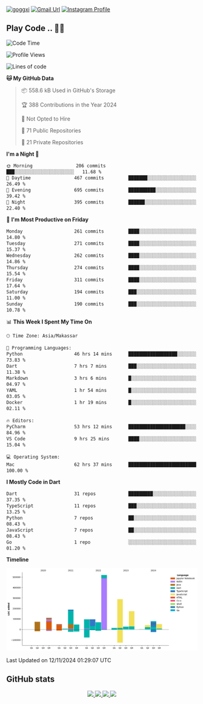 [![goggxi](https://img.shields.io/badge/Portofolio-Goggxi-orange)](https://goggxi.github.io)
[![Gmail Url](https://img.shields.io/twitter/url?label=Goggxi@gmail.com&logo=gmail&style=social&url=http%3A%2F%2Fmailto%3Acontact.Goggxi@gmail.com)](mailto:Goggxi@gmail.com) [![Instagram Profile](https://img.shields.io/twitter/url?label=moh_rifkan&logo=instagram&style=social&url=https://www.instagram.com/moh_rifkan/)](https://www.instagram.com/moh_rifkan/)

## Play Code .. 💬🚀

<!-- [![Moh Rifkan GitHub stats](https://github-readme-stats.vercel.app/api?username=goggxi&count_private=true&show_icons=true&theme=dracula&custom_title=Goggxi%20Statistic%20🚀)](https://github.com/goggxi/goggxi)

[![Top Langs](https://github-readme-stats.vercel.app/api/top-langs/?username=goggxi&langs_count=8&layout=compact&show_icons=true&theme=dracula)](https://github.com/goggxi/goggxi) -->

<!--START_SECTION:waka-->
![Code Time](http://img.shields.io/badge/Code%20Time-3%2C560%20hrs%2010%20mins-blue)

![Profile Views](http://img.shields.io/badge/Profile%20Views-3-blue)

![Lines of code](https://img.shields.io/badge/From%20Hello%20World%20I%27ve%20Written-1.9%20million%20lines%20of%20code-blue)

**🐱 My GitHub Data** 

> 📦 558.6 kB Used in GitHub's Storage 
 > 
> 🏆 388 Contributions in the Year 2024
 > 
> 🚫 Not Opted to Hire
 > 
> 📜 71 Public Repositories 
 > 
> 🔑 21 Private Repositories 
 > 
**I'm a Night 🦉** 

```text
🌞 Morning                206 commits         ███░░░░░░░░░░░░░░░░░░░░░░   11.68 % 
🌆 Daytime                467 commits         ███████░░░░░░░░░░░░░░░░░░   26.49 % 
🌃 Evening                695 commits         ██████████░░░░░░░░░░░░░░░   39.42 % 
🌙 Night                  395 commits         ██████░░░░░░░░░░░░░░░░░░░   22.40 % 
```
📅 **I'm Most Productive on Friday** 

```text
Monday                   261 commits         ████░░░░░░░░░░░░░░░░░░░░░   14.80 % 
Tuesday                  271 commits         ████░░░░░░░░░░░░░░░░░░░░░   15.37 % 
Wednesday                262 commits         ████░░░░░░░░░░░░░░░░░░░░░   14.86 % 
Thursday                 274 commits         ████░░░░░░░░░░░░░░░░░░░░░   15.54 % 
Friday                   311 commits         ████░░░░░░░░░░░░░░░░░░░░░   17.64 % 
Saturday                 194 commits         ███░░░░░░░░░░░░░░░░░░░░░░   11.00 % 
Sunday                   190 commits         ███░░░░░░░░░░░░░░░░░░░░░░   10.78 % 
```


📊 **This Week I Spent My Time On** 

```text
🕑︎ Time Zone: Asia/Makassar

💬 Programming Languages: 
Python                   46 hrs 14 mins      ██████████████████░░░░░░░   73.83 % 
Dart                     7 hrs 7 mins        ███░░░░░░░░░░░░░░░░░░░░░░   11.38 % 
Markdown                 3 hrs 6 mins        █░░░░░░░░░░░░░░░░░░░░░░░░   04.97 % 
YAML                     1 hr 54 mins        █░░░░░░░░░░░░░░░░░░░░░░░░   03.05 % 
Docker                   1 hr 19 mins        █░░░░░░░░░░░░░░░░░░░░░░░░   02.11 % 

🔥 Editors: 
PyCharm                  53 hrs 12 mins      █████████████████████░░░░   84.96 % 
VS Code                  9 hrs 25 mins       ████░░░░░░░░░░░░░░░░░░░░░   15.04 % 

💻 Operating System: 
Mac                      62 hrs 37 mins      █████████████████████████   100.00 % 
```

**I Mostly Code in Dart** 

```text
Dart                     31 repos            █████████░░░░░░░░░░░░░░░░   37.35 % 
TypeScript               11 repos            ███░░░░░░░░░░░░░░░░░░░░░░   13.25 % 
Python                   7 repos             ██░░░░░░░░░░░░░░░░░░░░░░░   08.43 % 
JavaScript               7 repos             ██░░░░░░░░░░░░░░░░░░░░░░░   08.43 % 
Go                       1 repo              ░░░░░░░░░░░░░░░░░░░░░░░░░   01.20 % 
```



**Timeline**

![Lines of Code chart](https://raw.githubusercontent.com/Goggxi/Goggxi/main/assets/bar_graph.png)


 Last Updated on 12/11/2024 01:29:07 UTC
<!--END_SECTION:waka-->

## GitHub stats

<p align="center">
  <a href="https://github.com/goggxi">
    <img src="http://github-profile-summary-cards.vercel.app/api/cards/profile-details?username=goggxi&theme=transparent" />
  </a>
  <a href="https://github.com/goggxi">
    <img src="https://github-readme-streak-stats.herokuapp.com/?user=goggxi&hide_border=true&card_width=338&theme=transparent" />
  </a>
  <a href="https://github.com/goggxi">
    <img src="http://github-profile-summary-cards.vercel.app/api/cards/stats?username=goggxi&theme=transparent" />
  </a>
  <a href="https://github.com/goggxi">
    <img src="https://github-readme-stats.vercel.app/api/top-langs/?username=goggxi&langs_count=10&exclude_repo=&hide=c,makefile,html,css,sass,nix,nunjucks,tsql,dockerfile,shell&card_width=699&hide_border=true&theme=transparent" />
  </a>
  <!-- <br/>
  <a href="https://github.com/goggxi">
    <img src="https://komarev.com/ghpvc/?username=goggxi&color=blue&style=flat" />
  </a> -->
</p>

